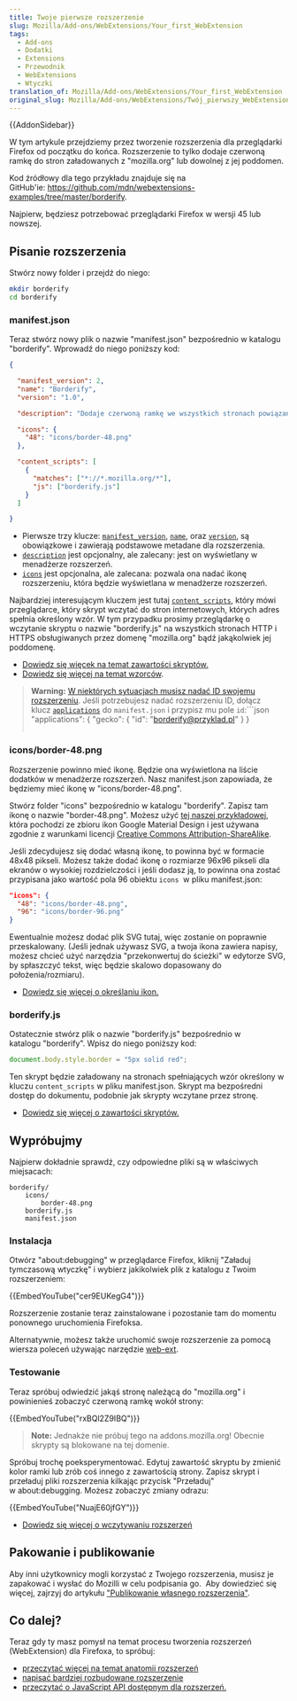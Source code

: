 ```yaml
---
title: Twoje pierwsze rozszerzenie
slug: Mozilla/Add-ons/WebExtensions/Your_first_WebExtension
tags:
  - Add-ons
  - Dodatki
  - Extensions
  - Przewodnik
  - WebExtensions
  - Wtyczki
translation_of: Mozilla/Add-ons/WebExtensions/Your_first_WebExtension
original_slug: Mozilla/Add-ons/WebExtensions/Twój_pierwszy_WebExtension
---
```

{{AddonSidebar}}

W tym artykule przejdziemy przez tworzenie rozszerzenia dla przeglądarki Firefox od początku do końca. Rozszerzenie to tylko dodaje czerwoną ramkę do stron załadowanych z "mozilla.org" lub dowolnej z jej poddomen.

Kod źródłowy dla tego przykładu znajduje się na GitHub'ie: <https://github.com/mdn/webextensions-examples/tree/master/borderify>.

Najpierw, będziesz potrzebować przeglądarki Firefox w wersji 45 lub nowszej.

## Pisanie rozszerzenia

Stwórz nowy folder i przejdź do niego:

```bash
mkdir borderify
cd borderify
```

### manifest.json

Teraz stwórz nowy plik o nazwie "manifest.json" bezpośrednio w katalogu "borderify". Wprowadź do niego poniższy kod:

```json
{

  "manifest_version": 2,
  "name": "Borderify",
  "version": "1.0",

  "description": "Dodaje czerwoną ramkę we wszystkich stronach powiązanych z domeną mozilla.org.",

  "icons": {
    "48": "icons/border-48.png"
  },

  "content_scripts": [
    {
      "matches": ["*://*.mozilla.org/*"],
      "js": ["borderify.js"]
    }
  ]

}
```

- Pierwsze trzy klucze: [`manifest_version`](/en-US/Add-ons/WebExtensions/manifest.json/manifest_version), [`name`](/en-US/Add-ons/WebExtensions/manifest.json/name), oraz [`version`](/en-US/Add-ons/WebExtensions/manifest.json/version), są obowiązkowe i zawierają podstawowe metadane dla rozszerzenia.
- [`description`](/en-US/Add-ons/WebExtensions/manifest.json/description) jest opcjonalny, ale zalecany: jest on wyświetlany w menadżerze rozszerzeń.
- [`icons`](/en-US/Add-ons/WebExtensions/manifest.json/icons) jest opcjonalna, ale zalecana: pozwala ona nadać ikonę rozszerzeniu, która będzie wyświetlana w menadżerze rozszerzeń.

Najbardziej interesującym kluczem jest tutaj [`content_scripts`](/en-US/Add-ons/WebExtensions/manifest.json/content_scripts), który mówi przeglądarce, który skrypt wczytać do stron internetowych, których adres spełnia określony wzór. W tym przypadku prosimy przeglądarkę o wczytanie skryptu o nazwie "borderify.js" na wszystkich stronach HTTP i HTTPS obsługiwanych przez domenę "mozilla.org" bądź jakąkolwiek jej poddomenę.

- [Dowiedz się więcek na temat zawartości skryptów.](/en-US/Add-ons/WebExtensions/Content_scripts)
- [Dowiedz się więcej na temat wzorców](/en-US/Add-ons/WebExtensions/Match_patterns).

> **Warning:** [W niektórych sytuacjach musisz nadać ID swojemu rozszerzeniu](/en-US/Add-ons/WebExtensions/WebExtensions_and_the_Add-on_ID#When_do_you_need_an_Add-on_ID). Jeśli potrzebujesz nadać rozszerzeniu ID, dołącz klucz [`applications`](/en-US/Add-ons/WebExtensions/manifest.json/applications) do `manifest.json` i przypisz mu pole `id`:```json
> "applications": {
> "gecko": {
> "id": "borderify@przyklad.pl"
> }
> }
>
> ```
>
> ```

### icons/border-48.png

Rozszerzenie powinno mieć ikonę. Będzie ona wyświetlona na liście dodatków w menadżerze rozszerzeń. Nasz manifest.json zapowiada, że będziemy mieć ikonę w "icons/border-48.png".

Stwórz folder "icons" bezpośrednio w katalogu "borderify". Zapisz tam ikonę o nazwie "border-48.png". Możesz użyć [tej naszej przykładowej](https://github.com/mdn/webextensions-examples/blob/master/borderify/icons/border-48.png), która pochodzi ze zbioru ikon Google Material Design i jest używana zgodnie z warunkami licencji [Creative Commons Attribution-ShareAlike](https://creativecommons.org/licenses/by-sa/3.0/).

Jeśli zdecydujesz się dodać własną ikonę, to powinna być w formacie 48x48 pikseli. Możesz także dodać ikonę o rozmiarze 96x96 pikseli dla ekranów o wysokiej rozdzielczości i jeśli dodasz ją, to powinna ona zostać przypisana jako wartość pola 96 obiektu `icons` 
w pliku manifest.json:

```json
"icons": {
  "48": "icons/border-48.png",
  "96": "icons/border-96.png"
}
```

Ewentualnie możesz dodać plik SVG tutaj, więc zostanie on poprawnie przeskalowany. (Jeśli jednak używasz SVG, a twoja ikona zawiera napisy, możesz chcieć użyć narzędzia "przekonwertuj do ścieżki" w edytorze SVG, by spłaszczyć tekst, więc będzie skalowo dopasowany do położenia/rozmiaru).

- [Dowiedz się więcej o określaniu ikon.](/en-US/Add-ons/WebExtensions/manifest.json/icons)

### borderify.js

Ostatecznie stwórz plik o nazwie "borderify.js" bezpośrednio w katalogu "borderify". Wpisz do niego poniższy kod:

```js
document.body.style.border = "5px solid red";
```

Ten skrypt będzie załadowany na stronach spełniających wzór określony w kluczu `content_scripts` w pliku manifest.json. Skrypt ma bezpośredni dostęp do dokumentu, podobnie jak skrypty wczytane przez stronę.

- [Dowiedz się więcej o zawartości skryptów.](/en-US/Add-ons/WebExtensions/Content_scripts)

## Wypróbujmy

Najpierw dokładnie sprawdź, czy odpowiedne pliki są w właściwych miejsacach:

    borderify/
        icons/
            border-48.png
        borderify.js
        manifest.json

### Instalacja

Otwórz "about:debugging" w przeglądarce Firefox, kliknij "Załaduj tymczasową wtyczkę" i wybierz jakikolwiek plik z katalogu z Twoim rozszerzeniem:

{{EmbedYouTube("cer9EUKegG4")}}

Rozszerzenie zostanie teraz zainstalowane i pozostanie tam do momentu ponownego uruchomienia Firefoksa.

Alternatywnie, możesz także uruchomić swoje rozszerzenie za pomocą wiersza poleceń używając narzędzie [web-ext](/pl/docs/Mozilla/Add-ons/WebExtensions/Getting_started_with_web-ext).

### Testowanie

Teraz spróbuj odwiedzić jakąś stronę należącą do "mozilla.org" i powinienieś zobaczyć czerwoną ramkę wokół strony:

{{EmbedYouTube("rxBQl2Z9IBQ")}}

> **Note:** Jednakże nie próbuj tego na addons.mozilla.org! Obecnie skrypty są blokowane na tej domenie.

Spróbuj trochę poeksperymentować. Edytuj zawartość skryptu by zmienić kolor ramki lub zrób coś innego z zawartością strony. Zapisz skrypt i przeładuj pliki rozszerzenia kilkając przycisk "Przeładuj" w about:debugging. Możesz zobaczyć zmiany odrazu:

{{EmbedYouTube("NuajE60jfGY")}}

- [Dowiedz się więcej o wczytywaniu rozszerzeń](/en-US/Add-ons/WebExtensions/Temporary_Installation_in_Firefox)

## Pakowanie i publikowanie

Aby inni użytkownicy mogli korzystać z Twojego rozszerzenia, musisz je zapakować i wysłać do Mozilli w celu podpisania go. 
Aby dowiedzieć się więcej, zajrzyj do artykułu ["Publikowanie własnego rozszerzenia"](/pl/docs/Mozilla/Add-ons/WebExtensions/Publishing_your_WebExtension).

## Co dalej?

Teraz gdy ty masz pomysł na temat procesu tworzenia rozszerzeń (WebExtension) dla Firefoxa, to spróbuj:

- [przeczytać więcej na temat anatomii rozszerzeń](/en-US/Add-ons/WebExtensions/Anatomy_of_a_WebExtension)
- [napisać bardziej rozbudowane rozszerzenie](/en-US/Add-ons/WebExtensions/Your_second_WebExtension)
- [przeczytać o JavaScript API dostępnym dla rozszerzeń.](/en-US/Add-ons/WebExtensions/API)
